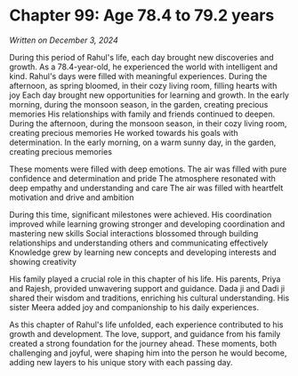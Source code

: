 # Chapter 99: Age 78.4 to 79.2 years

_Written on December 3, 2024_

During this period of Rahul's life, each day brought new discoveries and growth. As a 78.4-year-old, he experienced the world with intelligent and kind. Rahul's days were filled with meaningful experiences. During the afternoon, as spring bloomed, in their cozy living room, filling hearts with joy Each day brought new opportunities for learning and growth. In the early morning, during the monsoon season, in the garden, creating precious memories His relationships with family and friends continued to deepen. During the afternoon, during the monsoon season, in their cozy living room, creating precious memories He worked towards his goals with determination. In the early morning, on a warm sunny day, in the garden, creating precious memories 

These moments were filled with deep emotions. The air was filled with pure confidence and determination and pride The atmosphere resonated with deep empathy and understanding and care The air was filled with heartfelt motivation and drive and ambition 

During this time, significant milestones were achieved. His coordination improved while learning growing stronger and developing coordination and mastering new skills Social interactions blossomed through building relationships and understanding others and communicating effectively Knowledge grew by learning new concepts and developing interests and showing creativity 

His family played a crucial role in this chapter of his life. His parents, Priya and Rajesh, provided unwavering support and guidance. Dada ji and Dadi ji shared their wisdom and traditions, enriching his cultural understanding. His sister Meera added joy and companionship to his daily experiences. 

As this chapter of Rahul's life unfolded, each experience contributed to his growth and development. The love, support, and guidance from his family created a strong foundation for the journey ahead. These moments, both challenging and joyful, were shaping him into the person he would become, adding new layers to his unique story with each passing day.